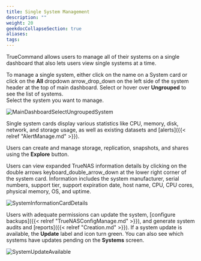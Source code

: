```yaml
---
title: Single System Management
description: ""
weight: 20
geekdocCollapseSection: true
aliases:
tags:
---
```



TrueCommand allows users to manage all of their systems on a single dashboard that also lets users view single systems at a time. 

To manage a single system, either click on the name on a System card or click on the **All** dropdown <span class="material-icons">arrow_drop_down</span> on the left side of the system header at the top of main dashboard. Select or hover over **Ungrouped** to see the list of systems.  
Select the system you want to manage.

![MainDashboardSelectUngroupedSystem](/images/TrueCommand/2.3.2/MainDashboardSelectUngroupedSystem.png "Selecting a System")

Single system cards display various statistics like CPU, memory, disk, network, and storage usage, as well as existing datasets and [alerts]({{< relref "AlertManage.md" >}}).

Users can create and manage storage, replication, snapshots, and shares using the **Explore** button. 

Users can view expanded TrueNAS information details by clicking on the double arrows <span class="material-icons">keyboard_double_arrow_down</span> at the lower right corner of the system card. 
Information includes the system manufacturer, serial numbers, support tier, support expiration date, host name, CPU, CPU cores, physical memory, OS, and uptime.

![SystemInformationCardDetails](/images/TrueCommand/2.3.2/SystemInformationCardDetails.png "Single System Hardware Details")

Users with adequate permissions can update the system, [configure backups]({{< relref "TrueNASConfigManage.md" >}}), and generate system audits and [reports]({{< relref "Creation.md" >}}). If a system update is available, the **Update** label and icon turn green. You can also see which systems have updates pending on the **Systems** screen.

![SystemUpdateAvailable](/images/TrueCommand/2.3.2/SystemUpdateAvailable.png "Single System Dashboard")

